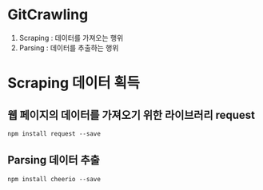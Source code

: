 # GitCrawling

1. Scraping : 데이터를 가져오는 행위
2. Parsing : 데이터를 추출하는 행위

# Scraping 데이터 획득
## 웹 페이지의 데이터를 가져오기 위한 라이브러리 request
```node
npm install request --save
```
## Parsing 데이터 추출
```node
npm install cheerio --save
```
